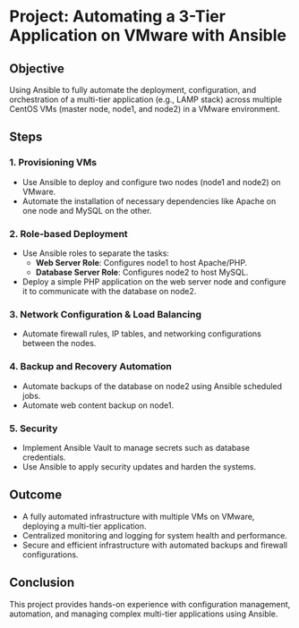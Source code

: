 
# Project: Automating a 3-Tier Application on VMware with Ansible

## Objective
Using Ansible to fully automate the deployment, configuration, and orchestration of a multi-tier application (e.g., LAMP stack) across multiple CentOS VMs (master node, node1, and node2) in a VMware environment.

## Steps

### 1. Provisioning VMs
- Use Ansible to deploy and configure two nodes (node1 and node2) on VMware.
- Automate the installation of necessary dependencies like Apache on one node and MySQL on the other.

### 2. Role-based Deployment
- Use Ansible roles to separate the tasks:
  - **Web Server Role**: Configures node1 to host Apache/PHP.
  - **Database Server Role**: Configures node2 to host MySQL.
- Deploy a simple PHP application on the web server node and configure it to communicate with the database on node2.

### 3. Network Configuration & Load Balancing
- Automate firewall rules, IP tables, and networking configurations between the nodes.

### 4. Backup and Recovery Automation
- Automate backups of the database on node2 using Ansible scheduled jobs.
- Automate web content backup on node1.

### 5. Security
- Implement Ansible Vault to manage secrets such as database credentials.
- Use Ansible to apply security updates and harden the systems.

## Outcome
- A fully automated infrastructure with multiple VMs on VMware, deploying a multi-tier application.
- Centralized monitoring and logging for system health and performance.
- Secure and efficient infrastructure with automated backups and firewall configurations.

## Conclusion
This project provides hands-on experience with configuration management, automation, and managing complex multi-tier applications using Ansible.
